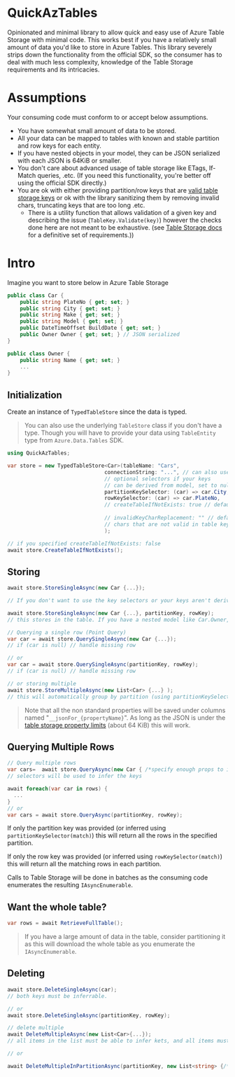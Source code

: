 # QuickAzTables
Opinionated and minimal library to allow quick and easy use of Azure Table Storage with minimal code. This works best if you have a relatively small amount of data you'd like to store in Azure Tables. This library severely strips down the functionality from the official SDK, so the consumer has to deal with much less complexity, knowledge of the Table Storage requirements and its intricacies.


# Assumptions
Your consuming code must conform to or accept below assumptions.

- You have somewhat small amount of data to be stored.
- All your data can be mapped to tables with known and stable partition and row keys for each entity.
- If you have nested objects in your model, they can be JSON serialized with each JSON is 64KiB or smaller.
- You don't care about advanced usage of table storage like ETags, If-Match queries, .etc. (If you need this functionality, you're better off using the official SDK directly.)
- You are ok with either providing partition/row keys that are [valid table storage keys](https://learn.microsoft.com/en-us/rest/api/storageservices/understanding-the-table-service-data-model#characters-disallowed-in-key-fields) or ok with the library sanitizing them by removing invalid chars, truncating keys that are too long .etc.
  - There is a utility function that allows validation of a given key and describing the issue (`TableKey.Validate(key)`) however the checks done here are not meant to be exhaustive. (see [Table Storage docs](https://learn.microsoft.com/en-us/rest/api/storageservices/understanding-the-table-service-data-model#characters-disallowed-in-key-fields) for a definitive set of requirements.))


# Intro 

Imagine you want to store below in Azure Table Storage

```csharp
public class Car {
    public string PlateNo { get; set; }
    public string City { get; set; }
    public string Make { get; set; }
    public string Model { get; set; }
    public DateTimeOffset BuildDate { get; set; }
    public Owner Owner { get; set; } // JSON serialized
}

public class Owner {
    public string Name { get; set; }
    ...
}

```

## Initialization

Create an instance of `TypedTableStore` since the data is typed.

>You can also use the underlying `TableStore` class if you don't have a type. Though you will have to provide your data using `TableEntity` type from `Azure.Data.Tables` SDK.

```csharp
using QuickAzTables;

var store = new TypedTableStore<Car>(tableName: "Cars",
                               connectionString: "...", // can also use sasTokens
                               // optional selectors if your keys 
                               // can be derived from model, set to null otherwise
                               partitionKeySelector: (car) => car.City, 
                               rowKeySelector: (car) => car.PlateNo,
                               // createTableIfNotExists: true // default
                               
                               // invalidKeyCharReplacement: "" // default to omit 
                               // chars that are not valid in table keys.
                               );

// if you specified createTableIfNotExists: false
await store.CreateTableIfNotExists();
```

## Storing
```csharp
await store.StoreSingleAsync(new Car {...});

// If you don't want to use the key selectors or your keys aren't derived from the model.

await store.StoreSingleAsync(new Car {...}, partitionKey, rowKey);
// this stores in the table. If you have a nested model like Car.Owner, this will be JSON serialized and stored in a property named __jsonFor_Owner

// Querying a single row (Point Query)
var car = await store.QuerySingleAsync(new Car {...});
// if (car is null) // handle missing row

// or
var car = await store.QuerySingleAsync(partitionKey, rowKey);
// if (car is null) // handle missing row

// or storing multiple
await store.StoreMultipleAsync(new List<Car> {...} );
// this will automatically group by partition (using partitionKeySelector), and upload to table storage in batches. Currently there's no API to store multiple items without using key selectors.
```


>Note that all the non standard properties will be saved under columns named "`__jsonFor_{propertyName}`". As long as the JSON is under the [table storage property limits](https://learn.microsoft.com/en-us/rest/api/storageservices/understanding-the-table-service-data-model#property-types) (about 64 KiB) this will work.

## Querying Multiple Rows

```csharp
// Query multiple rows
var cars=  await store.QueryAsync(new Car { /*specify enough props to infer either partition or row key*/ });
// selectors will be used to infer the keys

await foreach(var car in rows) {
  ...
}
// or 
var cars = await store.QueryAsync(partitionKey, rowKey);

```
If only the partition key was provided (or inferred using `partitionKeySelector(match)`) this will return all the rows in the specified partition.

If only the row key was provided (or inferred using `rowKeySelector(match)`) this will return all the matching rows in each partition.

Calls to Table Storage will be done in batches as the consuming code enumerates the resulting `IAsyncEnumerable`.

## Want the whole table?

```csharp
var rows = await RetrieveFullTable();
```
> If you have a large amount of data in the table, consider partitioning it as this will download the whole table as you enumerate the `IAsyncEnumerable`.

## Deleting

```csharp
await store.DeleteSingleAsync(car);
// both keys must be inferrable.

// or 
await store.DeleteSingleAsync(partitionKey, rowKey);

// delete multiple 
await DeleteMultipleAsync(new List<Car>{...});
// all items in the list must be able to infer kets, and all items must be in the same partition.

// or 

await DeleteMultipleInPartitionAsync(partitionKey, new List<string> {/*row keys*/} );

```
